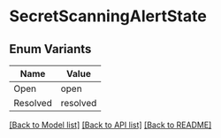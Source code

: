# SecretScanningAlertState

## Enum Variants

| Name | Value |
|---- | -----|
| Open | open |
| Resolved | resolved |


[[Back to Model list]](../README.md#documentation-for-models) [[Back to API list]](../README.md#documentation-for-api-endpoints) [[Back to README]](../README.md)


